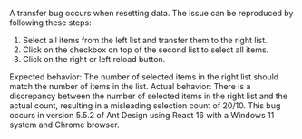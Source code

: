 A transfer bug occurs when resetting data. The issue can be reproduced by following these steps:

1. Select all items from the left list and transfer them to the right list.
2. Click on the checkbox on top of the second list to select all items.
3. Click on the right or left reload button.

Expected behavior: The number of selected items in the right list should match the number of items in the list.
Actual behavior: There is a discrepancy between the number of selected items in the right list and the actual count, resulting in a misleading selection count of 20/10. This bug occurs in version 5.5.2 of Ant Design using React 16 with a Windows 11 system and Chrome browser.
